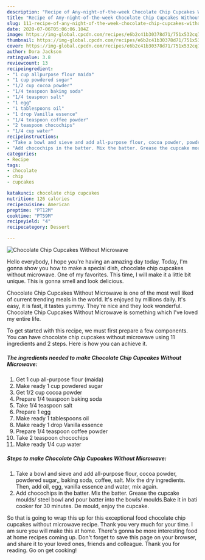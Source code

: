 ```yaml
---
description: "Recipe of Any-night-of-the-week Chocolate Chip Cupcakes Without Microwave"
title: "Recipe of Any-night-of-the-week Chocolate Chip Cupcakes Without Microwave"
slug: 111-recipe-of-any-night-of-the-week-chocolate-chip-cupcakes-without-microwave
date: 2020-07-06T05:06:06.104Z
image: https://img-global.cpcdn.com/recipes/e6b2c41b30378d71/751x532cq70/chocolate-chip-cupcakes-without-microwave-recipe-main-photo.jpg
thumbnail: https://img-global.cpcdn.com/recipes/e6b2c41b30378d71/751x532cq70/chocolate-chip-cupcakes-without-microwave-recipe-main-photo.jpg
cover: https://img-global.cpcdn.com/recipes/e6b2c41b30378d71/751x532cq70/chocolate-chip-cupcakes-without-microwave-recipe-main-photo.jpg
author: Dora Jackson
ratingvalue: 3.8
reviewcount: 13
recipeingredient:
- "1 cup allpurpose flour maida"
- "1 cup powdered sugar"
- "1/2 cup cocoa powder"
- "1/4 teaspoon baking soda"
- "1/4 teaspoon salt"
- "1 egg"
- "1 tablespoons oil"
- "1 drop Vanilla essence"
- "1/4 teaspoon coffee powder"
- "2 teaspoon chocochips"
- "1/4 cup water"
recipeinstructions:
- "Take a bowl and sieve and add all-purpose flour, cocoa powder, powdered sugar,, baking soda, coffee, salt. Mix the dry ingredients. Then, add oil, egg, vanilla essence and water, mix again."
- "Add chocochips in the batter. Mix the batter. Grease the cupcake moulds/ steel bowl and pour batter into the bowls/ moulds.Bake it in bati cooker for 30 minutes. De mould, enjoy the cupcake."
categories:
- Recipe
tags:
- chocolate
- chip
- cupcakes

katakunci: chocolate chip cupcakes 
nutrition: 126 calories
recipecuisine: American
preptime: "PT12M"
cooktime: "PT59M"
recipeyield: "4"
recipecategory: Dessert

---
```



![Chocolate Chip Cupcakes Without Microwave](https://img-global.cpcdn.com/recipes/e6b2c41b30378d71/751x532cq70/chocolate-chip-cupcakes-without-microwave-recipe-main-photo.jpg)

Hello everybody, I hope you're having an amazing day today. Today, I'm gonna show you how to make a special dish, chocolate chip cupcakes without microwave. One of my favorites. This time, I will make it a little bit unique. This is gonna smell and look delicious.



Chocolate Chip Cupcakes Without Microwave is one of the most well liked of current trending meals in the world. It's enjoyed by millions daily. It's easy, it is fast, it tastes yummy. They're nice and they look wonderful. Chocolate Chip Cupcakes Without Microwave is something which I've loved my entire life.


To get started with this recipe, we must first prepare a few components. You can have chocolate chip cupcakes without microwave using 11 ingredients and 2 steps. Here is how you can achieve it.

<!--inarticleads1-->

##### The ingredients needed to make Chocolate Chip Cupcakes Without Microwave:

1. Get 1 cup all-purpose flour (maida)
1. Make ready 1 cup powdered sugar
1. Get 1/2 cup cocoa powder
1. Prepare 1/4 teaspoon baking soda
1. Take 1/4 teaspoon salt
1. Prepare 1 egg
1. Make ready 1 tablespoons oil
1. Make ready 1 drop Vanilla essence
1. Prepare 1/4 teaspoon coffee powder
1. Take 2 teaspoon chocochips
1. Make ready 1/4 cup water




<!--inarticleads2-->

##### Steps to make Chocolate Chip Cupcakes Without Microwave:

1. Take a bowl and sieve and add all-purpose flour, cocoa powder, powdered sugar,, baking soda, coffee, salt. Mix the dry ingredients. Then, add oil, egg, vanilla essence and water, mix again.
1. Add chocochips in the batter. Mix the batter. Grease the cupcake moulds/ steel bowl and pour batter into the bowls/ moulds.Bake it in bati cooker for 30 minutes. De mould, enjoy the cupcake.




So that is going to wrap this up for this exceptional food chocolate chip cupcakes without microwave recipe. Thank you very much for your time. I am sure you will make this at home. There's gonna be more interesting food at home recipes coming up. Don't forget to save this page on your browser, and share it to your loved ones, friends and colleague. Thank you for reading. Go on get cooking!
